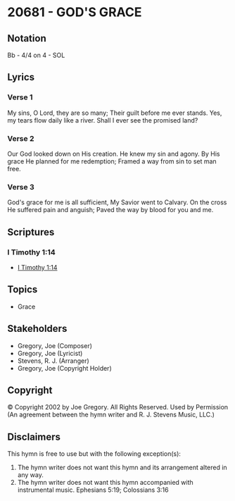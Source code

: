 # 20681 - GOD'S GRACE

## Notation

Bb - 4/4 on 4 - SOL

## Lyrics

### Verse 1

My sins, O Lord, they are so many; Their guilt before me ever stands. Yes, my tears flow daily like a river. Shall I ever see the promised land?

### Verse 2

Our God looked down on His creation. He knew my sin and agony. By His grace He planned for me redemption; Framed a way from sin to set man free.

### Verse 3

God's grace for me is all sufficient, My Savior went to Calvary. On the cross He suffered pain and anguish; Paved the way by blood for you and me.


## Scriptures

### I Timothy 1:14

- [I Timothy 1:14](https://www.biblegateway.com/passage/?search=I%20Timothy%201%3A14)


## Topics

- Grace

## Stakeholders

- Gregory, Joe (Composer)
- Gregory, Joe (Lyricist)
- Stevens, R. J. (Arranger)
- Gregory, Joe (Copyright Holder)

## Copyright

© Copyright 2002 by Joe Gregory. All Rights Reserved. Used by Permission
(An agreement between the hymn writer and R. J. Stevens Music, LLC.)

## Disclaimers

This hymn is free to use but with the following exception(s):
1. The hymn writer does not want this hymn and its arrangement altered in any way.
2. The hymn writer does not want this hymn accompanied with instrumental music.
Ephesians 5:19; Colossians 3:16

